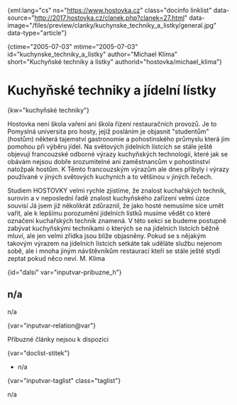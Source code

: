 
{xml:lang="cs" ns="https://www.hostovka.cz" class="docinfo linklist" data-source="http://2017.hostovka.cz/clanek.php?clanek=27.html" data-image="/files/preview/clanky/kuchynske\_techniky\_a_listky/general.jpg" data-type="article"}

{ctime="2005-07-03" mtime="2005-07-03" id="kuchynske\_techniky\_a\_listky" author="Michael Klíma" short="Kuchyňské techniky a lístky" authorid="hostovka/michael\_klima"}

# Kuchyňské techniky a jídelní lístky

<!-- generated attribute kw by user_updatekw.sh on 2021-01-05, do not edit -->

{kw="kuchyňské techniky"}

Hostovka není škola vaření ani škola řízení restauračních provozů. Je to Pomyslná universita pro hosty, jejíž posláním je objasnit "studentům" (hostům) některá tajemství gastronomie a pohostinského průmyslu která jim pomohou při výběru jídel. Na světových jídelních lístcích se stále ještě objevují francouzské odborné výrazy kuchyňských technologií, které jak se obávám nejsou dobře srozumitelné ani zaměstnancům v pohostinství natožpak hostům. K Těmto francouzským výrazům ale dnes přibyly i výrazy používané v jiných světových kuchyních a to většinou v jiných řečech.

Studiem HOSTOVKY velmi rychle zjistíme, že znalost kuchařských technik, surovin a v neposlední řadě znalost kuchyňského zařízení velmi úzce souvisí Já jsem již několikrát zdůraznil, že jako hosté nemusíme sice umět vařit, ale k lepšímu porozumění jídelních lístků musíme vědět co které označení kuchařských technik znamená. V této sekci se budeme postupně zabývat kuchyňskými technikami o kterých se na jídelních lístcích běžně mluví, ale jen velmi zřídka jsou blíže objasněny. Pokud se s nějakým takovým výrazem na jídelních lístcích setkáte tak uděláte službu nejenom sobě, ale i mnoha jiným návštěvníkům restaurací kteří se stále ještě stydí zeptat pokud něco neví. M. Klima

{id="dalsi" var="inputvar-pribuzne_h"}

## n/a

n/a

{var="inputvar-relation@var"}

Příbuzné články nejsou k dispozici

{var="doclist-stitek"}

  * n/a

{var="inputvar-taglist" class="taglist"}

n/a

